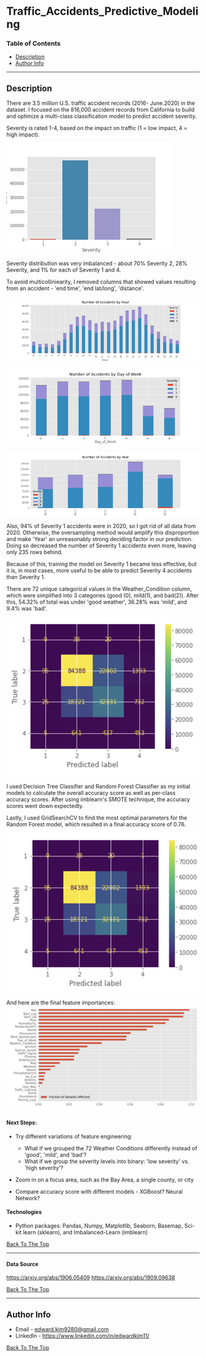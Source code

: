# Traffic_Accidents_Predictive_Modeling

### Table of Contents

- [Description](#description)
- [Author Info](#author-info)

---

## Description

There are 3.5 million U.S. traffic accident records (2016- June.2020) in the dataset. I focused on the 816,000 accident records from California to build and optimize a multi-class classification model to predict accident severity.

Severity is rated 1-4, based on the impact on traffic (1 = low impact, 4 = high impact).

![Severity Distribution](https://github.com/eikim11/Traffic_Accidents_Predictive_Modeling/blob/master/img/Severity.png)

Severity distribution was very imbalanced - about 70% Severity 2, 28% Severity, and 1% for each of Severity 1 and 4.

To avoid multicolliniearity, I removed columns that showed values resulting from an accident - 'end time', 'end lat/long', 'distance'.

![byhour](https://github.com/eikim11/Traffic_Accidents_Predictive_Modeling/blob/master/img/accs_by_hour.png)

![accidents by day of week](https://github.com/eikim11/Traffic_Accidents_Predictive_Modeling/blob/master/img/accs_by_day_of_week.png)

![Number of Accidents by Year](https://github.com/eikim11/Traffic_Accidents_Predictive_Modeling/blob/master/img/byyear.png)

Also, 94% of Severity 1 accidents were in 2020, so I got rid of all data from 2020. Otherwise, the oversampling method would amplify this disproportion and make 'Year' an unreasonably strong deciding factor in our prediction. Doing so decreased the number of Severity 1 accidents even more, leaving only 235 rows behind.

Because of this, training the model on Severity 1 became less effective, but it is, in most cases, more useful to be able to predict Severity 4 accidents than Severity 1.

There are 72 unique categorical values in the Weather_Condition column, which were simplified into 3 categories (good (0), mild(1), and bad(2)). After this, 54.32% of total was under 'good weather', 36.28% was 'mild', and 9.4% was 'bad'.

![Decision Tree Confusion Matrix](https://github.com/eikim11/Traffic_Accidents_Predictive_Modeling/blob/master/img/dt_CM.png)

I used Decision Tree Classifier and Random Forest Classifier as my initial models to calculate the overall accuracy score as well as per-class accuracy scores. After using imblearn's SMOTE technique, the accuracy scores went down expectedly. 

Lastly, I used GridSearchCV to find the most optimal parameters for the Random Forest model, which resulted in a final accuracy score of 0.76.

![Final RF Confusion Matrix](https://github.com/eikim11/Traffic_Accidents_Predictive_Modeling/blob/master/img/final_RF_CM.png)

And here are the final feature importances:
![feature_importance](https://github.com/eikim11/Traffic_Accidents_Predictive_Modeling/blob/master/img/final_feature_importance.png)

#### Next Steps:

- Try different variations of feature engineering:
  - What if we grouped the 72 Weather Conditions differently instead of 'good', 'mild', and 'bad'?
  - What if we group the severity levels into binary: 'low severity' vs. 'high severity'?


- Zoom in on a focus area, such as the Bay Area, a single county, or city


- Compare accuracy score with different models - XGBoost? Neural Network?

#### Technologies

- Python packages: Pandas, Numpy, Matplotlib, Seaborn, Basemap, Sci-kit learn (sklearn), and Imbalanced-Learn (imblearn)

[Back To The Top](#traffic_accidents_predictive_modeling)

---


#### Data Source
https://arxiv.org/abs/1906.05409
https://arxiv.org/abs/1909.09638


[Back To The Top](#traffic_accidents_predictive_modeling-me-template)


---

## Author Info

- Email - edward.kim9280@gmail.com
- LinkedIn - https://www.linkedin.com/in/edwardkim11/

[Back To The Top](#traffic_accidents_predictive_modeling)
